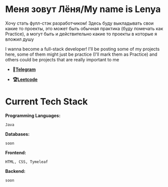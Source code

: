 # Меня зовут Лёня/My name is Lenya
Хочу стать фулл-стэк разработчиком!
Здесь буду выкладывать свои какие то проекты, это может быть обычная практика (буду помечать как Practice), а могут быть и действительно какие то проекты в которые я вложил душу

I wanna become a full-stack developer!
I'll be posting some of my projects here, some of them might just be practice (I'll mark them as Practice) and others could be projects that are really important to me

- **💩[Telegram](https://t.me/xhosh256)**

- **🏆[Leetcode](https://leetcode.com/u/xhosh256/)**

# Current Tech Stack

**Programming Languages:**

```Java```

**Databases:**

```soon```

**Frontend:**

```HTML, CSS, Tymeleaf```

**Backend:**

```soon```
